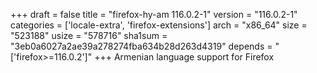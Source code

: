 +++
draft = false
title = "firefox-hy-am 116.0.2-1"
version = "116.0.2-1"
categories = ['locale-extra', 'firefox-extensions']
arch = "x86_64"
size = "523188"
usize = "578716"
sha1sum = "3eb0a6027a2ae39a278274fba634b28d263d4319"
depends = "['firefox>=116.0.2']"
+++
Armenian language support for Firefox